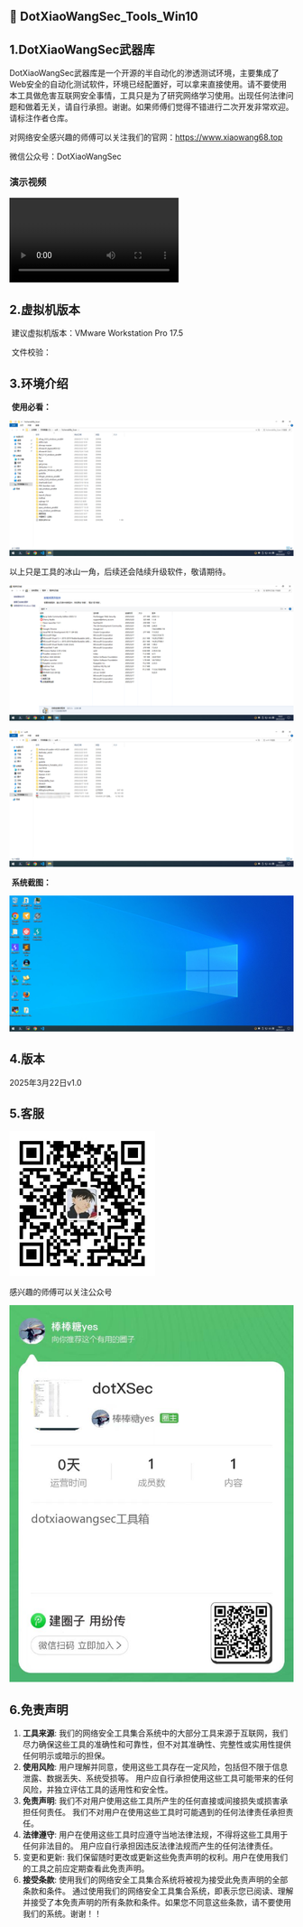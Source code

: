 ## 🚀	DotXiaoWangSec_Tools_Win10



## 1.DotXiaoWangSec武器库







​		DotXiaoWangSec武器库是一个开源的半自动化的渗透测试环境，主要集成了Web安全的自动化测试软件，环境已经配置好，可以拿来直接使用。请不要使用本工具做危害互联网安全事情，工具只是为了研究网络学习使用。出现任何法律问题和做着无关，请自行承担。谢谢。如果师傅们觉得不错进行二次开发非常欢迎。请标注作者仓库。

对网络安全感兴趣的师傅可以关注我们的官网：https://www.xiaowang68.top  

微信公众号：DotXiaoWangSec

### 演示视频

<video src="README.assets\v1.0.mp4"></video>



## 2.虚拟机版本

​	建议虚拟机版本：VMware Workstation Pro 17.5

​		文件校验：





## 3.环境介绍

​	**使用必看：**

![image-20250322182200064](README.assets/image-20250322182200064.png)

以上只是工具的冰山一角，后续还会陆续升级软件，敬请期待。

![image-20250322182249610](README.assets/image-20250322182249610.png)

![image-20250322182352635](README.assets/image-20250322182352635.png)

​	**系统截图：**

![image-20250322182139121](README.assets/image-20250322182139121.png)



## 4.版本

2025年3月22日v1.0



## 5.客服

![qrcode_for_gh_930c7fa5aa78_258](README.assets/qrcode_for_gh_930c7fa5aa78_258.jpg)

感兴趣的师傅可以关注公众号

![v11](README.assets/v11.jpg)



## 6.免责声明



1. **工具来源**: 我们的网络安全工具集合系统中的大部分工具来源于互联网，我们尽力确保这些工具的准确性和可靠性，但不对其准确性、完整性或实用性提供任何明示或暗示的担保。 
2. **使用风险**: 用户理解并同意，使用这些工具存在一定风险，包括但不限于信息泄露、数据丢失、系统受损等。 用户应自行承担使用这些工具可能带来的任何风险，并独立评估工具的适用性和安全性。 
3. **免责声明**: 我们不对用户使用这些工具所产生的任何直接或间接损失或损害承担任何责任。 我们不对用户在使用这些工具时可能遇到的任何法律责任承担责任。 
4. **法律遵守**: 用户在使用这些工具时应遵守当地法律法规，不得将这些工具用于任何非法目的。 用户应自行承担因违反法律法规而产生的任何法律责任。 
5. 变更和更新: 我们保留随时更改或更新这些免责声明的权利。用户在使用我们的工具之前应定期查看此免责声明。
6.  **接受条款**: 使用我们的网络安全工具集合系统将被视为接受此免责声明的全部条款和条件。 通过使用我们的网络安全工具集合系统，即表示您已阅读、理解并接受了本免责声明的所有条款和条件。如果您不同意这些条款，请不要使用我们的系统。谢谢！！